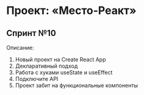 <h1>Проект: «Место-Реакт»</h1>

<h2>Спринт №10</h2>

<p>Описание:</p>
<ol>
  <li>Новый проект на Create React App </li>
  <li>Декларативный подход </li>
  <li>Работа с хуками useState и useEffect </li>
  <li>Подключите API </li>
  <li>Проект забит на функциональные компоненты </li>
</ol>

